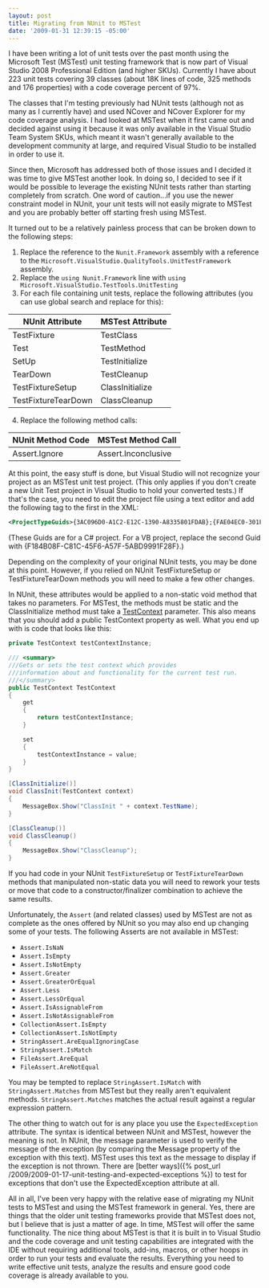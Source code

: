 ```yaml
---
layout: post
title: Migrating from NUnit to MSTest
date: '2009-01-31 12:39:15 -05:00'
---
```


I have been writing a lot of unit tests over the past month using the Microsoft Test (MSTest) unit testing framework that is now part of Visual Studio 2008 Professional Edition (and higher SKUs). Currently I have about 223 unit tests covering 39 classes (about 18K lines of code, 325 methods and 176 properties) with a code coverage percent of 97%.

The classes that I'm testing previously had NUnit tests (although not as many as I currently have) and used NCover and NCover Explorer for my code coverage analysis. I had looked at MSTest when it first came out and decided against using it because it was only available in the Visual Studio Team System SKUs, which meant it wasn't generally available to the development community at large, and required Visual Studio to be installed in order to use it.

Since then, Microsoft has addressed both of those issues and I decided it was time to give MSTest another look. In doing so, I decided to see if it would be possible to leverage the existing NUnit tests rather than starting completely from scratch. One word of caution...if you use the newer constraint model in NUnit, your unit tests will not easily migrate to MSTest and you are probably better off starting fresh using MSTest.

It turned out to be a relatively painless process that can be broken down to the following steps:

1.  Replace the reference to the `Nunit.Framework` assembly with a reference to the `Microsoft.VisualStudio.QualityTools.UnitTestFramework` assembly.
2.  Replace the `using Nunit.Framework` line with `using Microsoft.VisualStudio.TestTools.UnitTesting`
3.  For each file containing unit tests, replace the following attributes (you can use global search and replace for this): 

|**NUnit Attribute**|**MSTest Attribute**|
|-----|------|
|TestFixture|TestClass|
|Test|TestMethod|
|SetUp|TestInitialize|
|TearDown|TestCleanup|
|TestFixtureSetup|ClassInitialize|
|TestFixtureTearDown|ClassCleanup|

4. Replace the following method calls:

|**NUnit Method Code**|**MSTest Method Call**|
|----|-----|
|Assert.Ignore|Assert.Inconclusive|

At this point, the easy stuff is done, but Visual Studio will not recognize your project as an MSTest unit test project. (This only applies if you don't create a new Unit Test project in Visual Studio to hold your converted tests.) If that's the case, you need to edit the project file using a text editor and add the following tag to the first <PropertyGroup> in the XML:

```xml
<ProjectTypeGuids>{3AC096D0-A1C2-E12C-1390-A8335801FDAB};{FAE04EC0-301F-11D3-BF4B-00C04F79EFBC}</ProjectTypeGuids> 
```

(These Guids are for a C# project. For a VB project, replace the second Guid with {F184B08F-C81C-45F6-A57F-5ABD9991F28F}.)

Depending on the complexity of your original NUnit tests, you may be done at this point. However, if you relied on NUnit TestFixtureSetup or TestFixtureTearDown methods you will need to make a few other changes.

In NUnit, these attributes would be applied to a non-static void method that takes no parameters. For MSTest, the methods must be static and the ClassInitialize method must take a [TestContext](http://msdn.microsoft.com/en-us/library/microsoft.visualstudio.testtools.unittesting.testcontext.aspx) parameter. This also means that you should add a public TestContext property as well. What you end up with is code that looks like this:


```csharp
private TestContext testContextInstance;

/// <summary>
///Gets or sets the test context which provides
///information about and functionality for the current test run.
///</summary>
public TestContext TestContext
{
    get
    {
        return testContextInstance;
    }

    set
    {
        testContextInstance = value;
    }
}

[ClassInitialize()]
void ClassInit(TestContext context)
{
    MessageBox.Show("ClassInit " + context.TestName);
}

[ClassCleanup()]
void ClassCleanup()
{
    MessageBox.Show("ClassCleanup");
}
```

If you had code in your NUnit `TestFixtureSetup` or `TestFixtureTearDown` methods that manipulated non-static data you will need to rework your tests or move that code to a constructor/finalizer combination to achieve the same results.

Unfortunately, the `Assert` (and related classes) used by MSTest are not as complete as the ones offered by NUnit so you may also end up changing some of your tests. The following Asserts are not available in MSTest:

* `Assert.IsNaN`
* `Assert.IsEmpty`
* `Assert.IsNotEmpty`
* `Assert.Greater`
* `Assert.GreaterOrEqual`
* `Assert.Less`
* `Assert.LessOrEqual`
* `Assert.IsAssignableFrom`
* `Assert.IsNotAssignableFrom`
* `CollectionAssert.IsEmpty`
* `CollectionAssert.IsNotEmpty`
* `StringAssert.AreEqualIgnoringCase`
* `StringAssert.IsMatch`
* `FileAssert.AreEqual`
* `FileAssert.AreNotEqual`

You may be tempted to replace `StringAssert.IsMatch` with `StringAssert.Matches` from MSTest but they really aren't equivalent methods. `StringAssert.Matches` matches the actual result against a regular expression pattern.

The other thing to watch out for is any place you use the `ExpectedException` attribute. The syntax is identical between NUnit and MSTest, however the meaning is not. In NUnit, the message parameter is used to verify the message of the exception (by comparing the Message property of the exception with this text). MSTest uses this text as the message to display if the exception is not thrown. There are [better ways]({% post_url /2009/2009-01-17-unit-testing-and-expected-exceptions %}) to test for exceptions that don't use the ExpectedException attribute at all.

All in all, I've been very happy with the relative ease of migrating my NUnit tests to MSTest and using the MSTest framework in general. Yes, there are things that the older unit testing frameworks provide that MSTest does not, but I believe that is just a matter of age. In time, MSTest will offer the same functionality. The nice thing about MSTest is that it is built in to Visual Studio and the code coverage and unit testing capabilities are integrated with the IDE without requiring additional tools, add-ins, macros, or other hoops in order to run your tests and evaluate the results. Everything you need to write effective unit tests, analyze the results and ensure good code coverage is already available to you.
